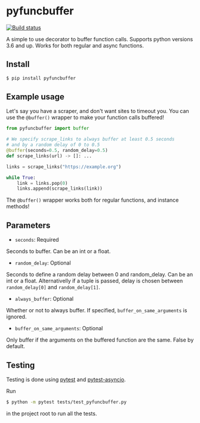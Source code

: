 # pyfuncbuffer
[![Build status](https://github.com/Jupsista/pyfuncbuffer/actions/workflows/pytest.yml/badge.svg?branch=master)](https://github.com/Jupsista/pyfuncbuffer/actions/workflows/pytest.yml)

A simple to use decorator to buffer function calls. Supports python versions 3.6 and up.
Works for both regular and async functions.

## Install

```bash
$ pip install pyfuncbuffer
```

## Example usage

Let's say you have a scraper, and don't want sites to timeout you.
You can use the `@buffer()` wrapper to make your function calls buffered!

```python
from pyfuncbuffer import buffer

# We specify scrape_links to always buffer at least 0.5 seconds
# and by a random delay of 0 to 0.5
@buffer(seconds=0.5, random_delay=0.5)
def scrape_links(url) -> []: ...

links = scrape_links("https://example.org")

while True:
    link = links.pop(0)
    links.append(scrape_links(link))
```

The `@buffer()` wrapper works both for regular functions, and instance methods!

## Parameters

- `seconds`: Required

Seconds to buffer. Can be an int or a float.

- `random_delay`: Optional

Seconds to define a random delay between 0 and random_delay.
Can be an int or a float. Alternativelly if a tuple is passed,
delay is chosen between `random_delay[0]` and `random_delay[1]`.

- `always_buffer`: Optional

Whether or not to always buffer. If specified, `buffer_on_same_arguments`
is ignored.

- `buffer_on_same_arguments`: Optional

Only buffer if the arguments on the buffered function are the same.
False by default.

## Testing

Testing is done using [pytest](https://github.com/pytest-dev/pytest) and [pytest-asyncio](https://github.com/pytest-dev/pytest-asyncio).

Run

```bash
$ python -m pytest tests/test_pyfuncbuffer.py
```

in the project root to run all the tests.
